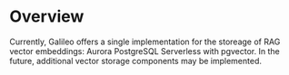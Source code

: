 # Overview
 
Currently, Galileo offers a single implementation for the storeage of RAG vector embeddings: Aurora PostgreSQL Serverless with pgvector. In the future, additional vector storage components may be implemented.